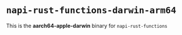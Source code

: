 # `napi-rust-functions-darwin-arm64`

This is the **aarch64-apple-darwin** binary for `napi-rust-functions`
